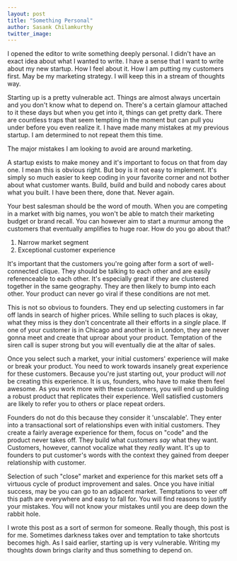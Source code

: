 ```yaml
---
layout: post
title: "Something Personal"
author: Sasank Chilamkurthy
twitter_image: 
---
```


I opened the editor to write something deeply personal. I didn't have an exact idea about what I wanted to write. I have a sense that I want to write about my new startup. How I feel about it. How I am putting my customers first. May be my marketing strategy. I will keep this in a stream of thoughts way.

Starting up is a pretty vulnerable act. Things are almost always uncertain and you don't know what to depend on. There's a certain glamour attached to it these days but when you get into it, things can get pretty dark. There are countless traps that seem tempting in the moment but can pull you under before you even realize it. I have made many mistakes at my previous startup. I am determined to not repeat them this time.

The major mistakes I am looking to avoid are around marketing.

A startup exists to make money and it's important to focus on that from day one. I mean this is obvious right. But boy is it not easy to implement. It's simply so much easier to keep coding in your favorite corner and not bother about what customer wants. Build, build and build and nobody cares about what you built. I have been there, done that. Never again.

Your best salesman should be the word of mouth. When you are competing in a market with big names, you won't be able to match their marketing budget or brand recall. You can however aim to start a murmur among the customers that eventually amplifies to huge roar. How do you go about that?

1. Narrow market segment 
2. Exceptional customer experience

It's important that the customers you're going after form a sort of well-connected clique. They should be talking to each other and are easily referenceable to each other. It's especially great if they are clustered together in the same geography. They are then likely to bump into each other. Your product can never go viral if these conditions are not met.

This is not so obvious to founders. They end up selecting customers in far off lands in search of higher prices. While selling to such places is okay, what they miss is they don't concentrate all their efforts in a *single* place. If one of your customer is in Chicago and another is in London, they are never gonna meet and create that uproar about your product. Temptation of the siren call is super strong but you will eventually die at the altar of sales.

Once you select such a market, your initial customers' experience will make or break your product. You need to work towards insanely great experience for these customers. Because you're just starting out, your product will *not* be creating this experience. It is us, founders, who have to make them feel awesome. As you work more with these customers, you will end up building a robust product that replicates their experience. Well satisfied customers are likely to refer you to others or place repeat orders.

Founders do not do this because they consider it 'unscalable'. They enter into a transactional sort of relationships even with initial customers. They create a fairly average experience for them, focus on "code" and the product never takes off. They build what customers *say* what they want. Customers, however, cannot vocalize what they *really* want. It's up to founders to put customer's words with the context they gained from deeper relationship with customer.

Selection of such "close" market and experience for this market sets off a virtuous cycle of product improvement and sales. Once you have initial success, may be you can go to an adjacent market. Temptations to veer off this path are everywhere and easy to fall for. You will find reasons to justify your mistakes. You will not know your mistakes until you are deep down the rabbit hole.

I wrote this post as a sort of sermon for someone. Really though, this post is for me. Sometimes darkness takes over and temptation to take shortcuts becomes high. As I said earlier, starting up is very vulnerable. Writing my thoughts down brings clarity and thus something to depend on.
